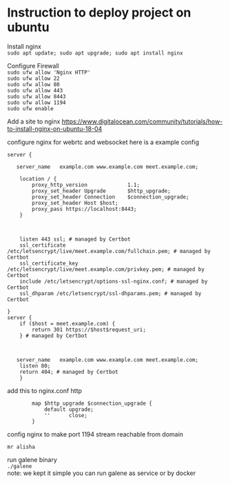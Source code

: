 
# Instruction to deploy project on ubuntu

Install nginx <br>
`sudo apt update; sudo apt upgrade; sudo apt install nginx`<br>

Configure Firewall <br>
`sudo ufw allow 'Nginx HTTP'` <br>
`sudo ufw allow 22` <br>
`sudo ufw allow 80` <br>
`sudo ufw allow 443` <br>
`sudo ufw allow 8443` <br>
`sudo ufw allow 1194` <br>
`sudo ufw enable` <br>

Add a site to nginx
https://www.digitalocean.com/community/tutorials/how-to-install-nginx-on-ubuntu-18-04

configure nginx for webrtc and websocket here is a example config

```
server {

   server_name   example.com www.example.com meet.example.com;

    location / {
        proxy_http_version             1.1;
        proxy_set_header Upgrade       $http_upgrade;
        proxy_set_header Connection    $connection_upgrade;        
        proxy_set_header Host $host;
        proxy_pass https://localhost:8443;
    }



    listen 443 ssl; # managed by Certbot
    ssl_certificate /etc/letsencrypt/live/meet.example.com/fullchain.pem; # managed by Certbot
    ssl_certificate_key /etc/letsencrypt/live/meet.example.com/privkey.pem; # managed by Certbot
    include /etc/letsencrypt/options-ssl-nginx.conf; # managed by Certbot
    ssl_dhparam /etc/letsencrypt/ssl-dhparams.pem; # managed by Certbot

}
server {
    if ($host = meet.example.com) {
        return 301 https://$host$request_uri;
    } # managed by Certbot



   server_name   example.com www.example.com meet.example.com;
    listen 80;
    return 404; # managed by Certbot
    }
```

add this to nginx.conf http

```
        map $http_upgrade $connection_upgrade {
            default upgrade;
            ''      close;
        }
```

config nginx to make port 1194 stream reachable from domain  <br>

```
mr alisha
```

run galene binary  <br>
`./galene`<br>
note: we kept it simple you can run galene as service or by docker
